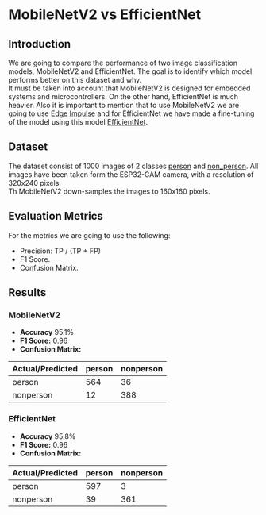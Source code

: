 # MobileNetV2 vs EfficientNet

## Introduction
We are going to compare the performance of two image classification models, MobileNetV2 and EfficientNet.
The goal is to identify which model performs better on this dataset and why.  
It must be taken into account that MobileNetV2 is designed for embedded systems and microcontrollers.
On the other hand, EfficientNet is much heavier. Also it is important to mention that
to use MobileNetV2 we are going to use [Edge Impulse](https://www.edgeimpulse.com/) and for EfficientNet
we have made a fine-tuning of the model using this model [EfficientNet](https://pytorch.org/hub/nvidia_deeplearningexamples_efficientnet/).

## Dataset
The dataset consist of 1000 images of 2 classes [person](../input/test/esp-camera/person) and [non_person](../input/test/esp-camera/non_person).
All images have been taken form the ESP32-CAM camera, with a resolution of 320x240 pixels.  
Th MobileNetV2 down-samples the images to 160x160 pixels. 


## Evaluation Metrics
For the metrics we are going to use the following:
- Precision: TP / (TP + FP)
- F1 Score.
- Confusion Matrix.


## Results

### MobileNetV2
- **Accuracy**  95.1%
- **F1 Score:** 0.96
- **Confusion Matrix:**

| Actual/Predicted | person | nonperson |
|-------------------|--------|-----------|
| person            | 564    | 36        |
| nonperson         | 12     | 388       |


### EfficientNet
- **Accuracy** 95.8%
- **F1 Score:** 0.96
- **Confusion Matrix:**

| Actual/Predicted | person | nonperson |
|-------------------|--------|-----------|
| person            | 597    | 3         |
| nonperson         | 39     | 361       |




